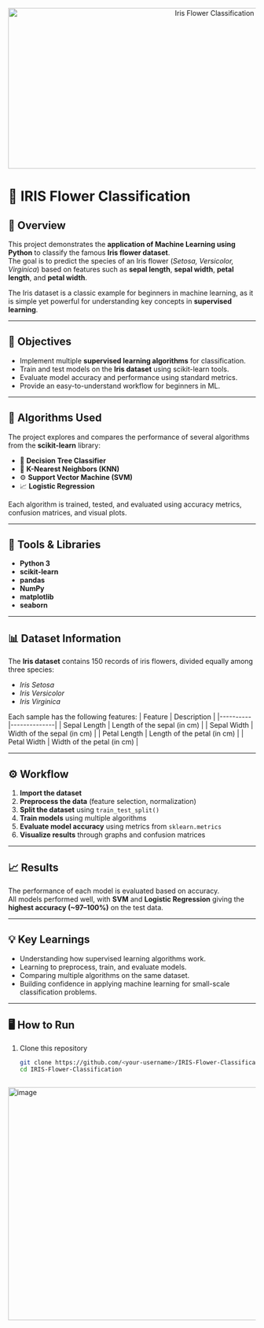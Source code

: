 <p align="center">
  <img src="https://github.com/user-attachments/assets/181b6b41-3396-4b14-818f-a8cecd1ad471" width="875" height="327" alt="Iris Flower Classification Banner">
</p>

# 🌸 IRIS Flower Classification

## 📘 Overview
This project demonstrates the **application of Machine Learning using Python** to classify the famous **Iris flower dataset**.  
The goal is to predict the species of an Iris flower (*Setosa, Versicolor, Virginica*) based on features such as **sepal length**, **sepal width**, **petal length**, and **petal width**.

The Iris dataset is a classic example for beginners in machine learning, as it is simple yet powerful for understanding key concepts in **supervised learning**.

---

## 🚀 Objectives
- Implement multiple **supervised learning algorithms** for classification.
- Train and test models on the **Iris dataset** using scikit-learn tools.
- Evaluate model accuracy and performance using standard metrics.
- Provide an easy-to-understand workflow for beginners in ML.

---

## 🧠 Algorithms Used
The project explores and compares the performance of several algorithms from the **scikit-learn** library:

- 🌳 **Decision Tree Classifier**
- 🤝 **K-Nearest Neighbors (KNN)**
- ⚙️ **Support Vector Machine (SVM)**
- 📈 **Logistic Regression**

Each algorithm is trained, tested, and evaluated using accuracy metrics, confusion matrices, and visual plots.

---

## 🧩 Tools & Libraries
- **Python 3**
- **scikit-learn**
- **pandas**
- **NumPy**
- **matplotlib**
- **seaborn**

---

## 📊 Dataset Information
The **Iris dataset** contains 150 records of iris flowers, divided equally among three species:
- *Iris Setosa*  
- *Iris Versicolor*  
- *Iris Virginica*

Each sample has the following features:
| Feature | Description |
|----------|--------------|
| Sepal Length | Length of the sepal (in cm) |
| Sepal Width | Width of the sepal (in cm) |
| Petal Length | Length of the petal (in cm) |
| Petal Width | Width of the petal (in cm) |

---

## ⚙️ Workflow
1. **Import the dataset**  
2. **Preprocess the data** (feature selection, normalization)  
3. **Split the dataset** using `train_test_split()`  
4. **Train models** using multiple algorithms  
5. **Evaluate model accuracy** using metrics from `sklearn.metrics`  
6. **Visualize results** through graphs and confusion matrices  

---

## 📈 Results
The performance of each model is evaluated based on accuracy.  
All models performed well, with **SVM** and **Logistic Regression** giving the **highest accuracy (~97–100%)** on the test data.

---

## 💡 Key Learnings
- Understanding how supervised learning algorithms work.  
- Learning to preprocess, train, and evaluate models.  
- Comparing multiple algorithms on the same dataset.  
- Building confidence in applying machine learning for small-scale classification problems.

---

## 🖥️ How to Run
1. Clone this repository  
   ```bash
   git clone https://github.com/<your-username>/IRIS-Flower-Classification.git
   cd IRIS-Flower-Classification



<img width="1043" height="474" alt="image" src="https://github.com/user-attachments/assets/bb84fda2-59b1-40f5-b09c-3c1274a7f0af" />
